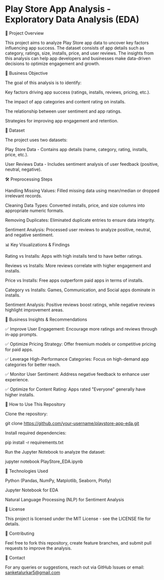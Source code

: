 # Play Store App Analysis - Exploratory Data Analysis (EDA)

📌 Project Overview

This project aims to analyze Play Store app data to uncover key factors influencing app success. The dataset consists of app details such as category, ratings, size, installs, price, and user reviews. The insights from this analysis can help app developers and businesses make data-driven decisions to optimize engagement and growth.

🎯 Business Objective

The goal of this analysis is to identify:

Key factors driving app success (ratings, installs, reviews, pricing, etc.).

The impact of app categories and content rating on installs.

The relationship between user sentiment and app ratings.

Strategies for improving app engagement and retention.

📂 Dataset

The project uses two datasets:

Play Store Data - Contains app details (name, category, rating, installs, price, etc.).

User Reviews Data - Includes sentiment analysis of user feedback (positive, neutral, negative).

🛠️ Preprocessing Steps

Handling Missing Values: Filled missing data using mean/median or dropped irrelevant records.

Cleaning Data Types: Converted installs, price, and size columns into appropriate numeric formats.

Removing Duplicates: Eliminated duplicate entries to ensure data integrity.

Sentiment Analysis: Processed user reviews to analyze positive, neutral, and negative sentiment.

📊 Key Visualizations & Findings

Rating vs Installs: Apps with high installs tend to have better ratings.

Reviews vs Installs: More reviews correlate with higher engagement and installs.

Price vs Installs: Free apps outperform paid apps in terms of installs.

Category vs Installs: Games, Communication, and Social apps dominate in installs.

Sentiment Analysis: Positive reviews boost ratings, while negative reviews highlight improvement areas.

🚀 Business Insights & Recommendations

✅ Improve User Engagement: Encourage more ratings and reviews through in-app prompts.

✅ Optimize Pricing Strategy: Offer freemium models or competitive pricing for paid apps.

✅ Leverage High-Performance Categories: Focus on high-demand app categories for better reach.

✅ Monitor User Sentiment: Address negative feedback to enhance user experience.

✅ Optimize for Content Rating: Apps rated "Everyone" generally have higher installs.

📝 How to Use This Repository

Clone the repository:

git clone https://github.com/your-username/playstore-app-eda.git

Install required dependencies:

pip install -r requirements.txt

Run the Jupyter Notebook to analyze the dataset:

jupyter notebook PlayStore_EDA.ipynb

📌 Technologies Used

Python (Pandas, NumPy, Matplotlib, Seaborn, Plotly)

Jupyter Notebook for EDA

Natural Language Processing (NLP) for Sentiment Analysis

📜 License

This project is licensed under the MIT License - see the LICENSE file for details.

🤝 Contributing

Feel free to fork this repository, create feature branches, and submit pull requests to improve the analysis.

📧 Contact

For any queries or suggestions, reach out via GitHub Issues or email: sanketalurkar5@gmail.com

